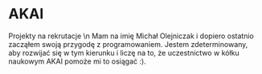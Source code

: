 # AKAI
Projekty na rekrutacje \n
Mam na imię Michał Olejniczak i dopiero ostatnio zacząłem swoją przygodę z programowaniem. Jestem zdeterminowany, aby rozwijać się w tym kierunku i liczę na to, że
uczestnictwo w kółku naukowym AKAI pomoże mi to osiągać :).
